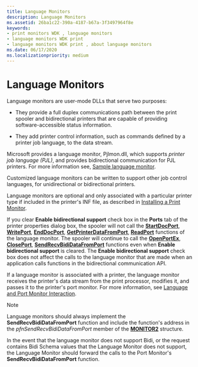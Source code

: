 ```yaml
---
title: Language Monitors
description: Language Monitors
ms.assetid: 26ba1c22-390a-4187-b67a-3f3497964f8e
keywords:
- print monitors WDK , language monitors
- language monitors WDK print
- language monitors WDK print , about language monitors
ms.date: 06/17/2020
ms.localizationpriority: medium
---
```


# Language Monitors

Language monitors are user-mode DLLs that serve two purposes:

- They provide a full duplex communications path between the print spooler and bidirectional printers that are capable of providing software-accessible status information.

- They add printer control information, such as commands defined by a printer job language, to the data stream.

Microsoft provides a language monitor, Pjlmon.dll, which supports *printer job language (PJL)*, and provides bidirectional communication for PJL printers. For more information see, [Sample language monitor](sample-language-monitor.md).

Customized language monitors can be written to support other job control languages, for unidirectional or bidirectional printers.

Language monitors are optional and only associated with a particular printer type if included in the printer's INF file, as described in [Installing a Print Monitor](installing-a-print-monitor.md).

If you clear **Enable bidirectional support** check box in the **Ports** tab of the printer properties dialog box, the spooler will not call the [**StartDocPort**](https://docs.microsoft.com/previous-versions/ff562710(v=vs.85)), [**WritePort**](https://docs.microsoft.com/windows-hardware/drivers/ddi/winsplp/nf-winsplp-writeport), [**EndDocPort**](https://docs.microsoft.com/previous-versions/ff548742(v=vs.85)), [**GetPrinterDataFromPort**](https://docs.microsoft.com/previous-versions/ff550506(v=vs.85)), [**ReadPort**](https://docs.microsoft.com/windows-hardware/drivers/ddi/winsplp/nf-winsplp-readport) functions of the language monitor. The spooler will continue to call the [**OpenPortEx**](https://docs.microsoft.com/previous-versions/ff559596(v=vs.85)), [**ClosePort**](https://docs.microsoft.com/windows-hardware/drivers/ddi/winsplp/nf-winsplp-closeport), [**SendRecvBidiDataFromPort**](https://docs.microsoft.com/previous-versions/ff562071(v=vs.85)) functions even when **Enable bidirectional support** is cleared. The **Enable bidirectional support** check box does not affect the calls to the language monitor that are made when an application calls functions in the bidirectional communication API.

If a language monitor is associated with a printer, the language monitor receives the printer's data stream from the print processor, modifies it, and passes it to the printer's port monitor. For more information, see [Language and Port Monitor Interaction](language-and-port-monitor-interaction.md).

> [!NOTE]
> Language monitors should always implement the **SendRecvBidiDataFromPort** function and include the function's address in the *pfnSendRecvBidiDataFromPort* member of the [**MONITOR2**](https://docs.microsoft.com/windows-hardware/drivers/ddi/winsplp/ns-winsplp-_monitor2) structure.

In the event that the language monitor does not support Bidi, or the request contains Bidi Schema values that the Language Monitor does not support, the Language Monitor should forward the calls to the Port Monitor's **SendRecvBidiDataFromPort** function.
